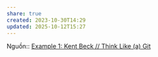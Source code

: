 ```yaml
---
share: true
created: 2023-10-30T14:29
updated: 2025-10-12T15:27
---
```

Nguồn:: [Example 1: Kent Beck // Think Like (a) Git](https://think-like-a-git.net/sections/git-makes-more-sense-when-you-understand-x/example-1-kent-beck.html)